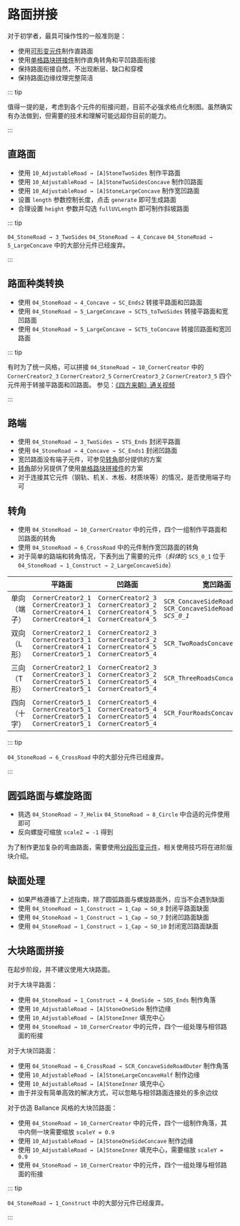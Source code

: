 # 路面拼接

对于初学者，最具可操作性的一般准则是：

- 使用[可形变元件](/glossary/adjustable-object.md)制作直路面
- 使用[单格路块拼接件](/glossary/stone-road.md#单格路块拼接件)制作直角转角和平凹路面衔接
- 保持路面衔接自然，不出现断层、缺口和穿模
- 保持路面边缘纹理完整简洁

::: tip

值得一提的是，考虑到各个元件的衔接问题，目前不必强求格点化制图。虽然确实有办法做到，但需要的技术和理解可能远超你目前的能力。

:::

## 直路面

- 使用 `10_AdjustableRoad → [A]StoneTwoSides` 制作平路面
- 使用 `10_AdjustableRoad → [A]StoneTwoSidesConcave` 制作凹路面
- 使用 `10_AdjustableRoad → [A]StoneLargeConcave` 制作宽凹路面
- 设置 `length` 参数控制长度，点击 `generate` 即可生成路面
- 合理设置 `height` 参数并勾选 `fullUVLength` 即可制作斜坡路面

::: tip

`04_StoneRoad → 3_TwoSides` `04_StoneRoad → 4_Concave` `04_StoneRoad → 5_LargeConcave` 中的大部分元件已经废弃。

:::

## 路面种类转换

- 使用 `04_StoneRoad → 4_Concave → SC_Ends2` 转接平路面和凹路面
- 使用 `04_StoneRoad → 5_LargeConcave → SCTS_toTwoSides` 转接平路面和宽凹路面
- 使用 `04_StoneRoad → 5_LargeConcave → SCTS_toConcave` 转接凹路面和宽凹路面

::: tip

有时为了统一风格，可以拼接 `04_StoneRoad → 10_CornerCreator` 中的 `CornerCreator2_3` `CornerCreator2_5` `CornerCreator3_2` `CornerCreator3_5` 四个元件用于转接平路面和凹路面。
参见：[《四方来朝》通关视频](https://www.bilibili.com/video/BV1554y1Y7YB)

:::

## 路端

- 使用 `04_StoneRoad → 3_TwoSides → STS_Ends` 封闭平路面
- 使用 `04_StoneRoad → 4_Concave → SC_Ends1` 封闭凹路面
- 宽凹路面没有端子元件，可参见[转角](#转角)部分提供的方案
- [转角](#转角)部分另提供了使用[单格路块拼接件](/glossary/stone-road.md#单格路块拼接件)的方案
- 对于连接其它元件（钢轨、机关、木板、材质块等）的情况，是否使用端子均可

## 转角

- 使用 `04_StoneRoad → 10_CornerCreator` 中的元件，四个一组制作平路面和凹路面的转角
- 使用 `04_StoneRoad → 6_CrossRoad` 中的元件制作宽凹路面的转角
- 对于简单的路端和转角情况，下表列出了需要的元件（*斜体*的 `SCS_0_1` 位于 `04_StoneRoad → 1_Construct → 2_LargeConcaveSide`）

|              | 平路面                                                                                  | 凹路面                                                                                  | 宽凹路面                                                                  |
| ------------ | --------------------------------------------------------------------------------------- | --------------------------------------------------------------------------------------- | ------------------------------------------------------------------------- |
| 单向（端子） | `CornerCreator2_1`<br/>`CornerCreator3_1`<br/>`CornerCreator4_1`<br/>`CornerCreator4_1` | `CornerCreator2_3`<br/>`CornerCreator3_2`<br/>`CornerCreator4_5`<br/>`CornerCreator4_5` | `SCR_ConcaveSideRoadOuter`<br/>`SCR_ConcaveSideRoadOuter`<br/>_`SCS_0_1`_ |
| 双向（L 形） | `CornerCreator2_1`<br/>`CornerCreator3_1`<br/>`CornerCreator4_1`<br/>`CornerCreator5_1` | `CornerCreator2_3`<br/>`CornerCreator3_2`<br/>`CornerCreator4_5`<br/>`CornerCreator5_4` | `SCR_TwoRoadsConcaveTwoSides`                                             |
| 三向（T 形） | `CornerCreator2_1`<br/>`CornerCreator3_1`<br/>`CornerCreator5_1`<br/>`CornerCreator5_1` | `CornerCreator2_3`<br/>`CornerCreator3_2`<br/>`CornerCreator5_4`<br/>`CornerCreator5_4` | `SCR_ThreeRoadsConcaveTwoSides`                                           |
| 四向（十字） | `CornerCreator5_1`<br/>`CornerCreator5_1`<br/>`CornerCreator5_1`<br/>`CornerCreator5_1` | `CornerCreator5_4`<br/>`CornerCreator5_4`<br/>`CornerCreator5_4`<br/>`CornerCreator5_4` | `SCR_FourRoadsConcaveTwoSides`                                            |

::: tip

`04_StoneRoad → 6_CrossRoad` 中的大部分元件已经废弃。

:::

## 圆弧路面与螺旋路面

- 挑选 `04_StoneRoad → 7_Helix` `04_StoneRoad → 8_Circle` 中合适的元件使用即可
- 反向螺旋可缩放 `scaleZ = -1` 得到

为了制作更加复杂的弯曲路面，需要使用[分段形变元件](/glossary/adjustable-object.md)，相关使用技巧将在进阶版块介绍。

## 缺面处理

- 如果严格遵循了上述指南，除了圆弧路面与螺旋路面外，应当不会遇到缺面
- 使用 `04_StoneRoad → 1_Construct → 1_Cap → SO_8` 封闭平路面缺面
- 使用 `04_StoneRoad → 1_Construct → 1_Cap → SO_7` 封闭凹路面缺面
- 使用 `04_StoneRoad → 1_Construct → 1_Cap → SO_10` 封闭宽凹路面缺面

## 大块路面拼接

在起步阶段，并不建议使用大块路面。

对于大块平路面：

- 使用 `04_StoneRoad → 1_Construct → 4_OneSide → SOS_Ends` 制作角落
- 使用 `10_AdjustableRoad → [A]StoneOneSide` 制作边缘
- 使用 `10_AdjustableRoad → [A]StoneInner` 填充中心
- 使用 `04_StoneRoad → 10_CornerCreator` 中的元件，四个一组处理与相邻路面的衔接

对于大块凹路面：

- 使用 `04_StoneRoad → 6_CrossRoad → SCR_ConcaveSideRoadOuter` 制作角落
- 使用 `10_AdjustableRoad → [A]StoneLargeConcaveHalf` 制作边缘
- 使用 `10_AdjustableRoad → [A]StoneInner` 填充中心
- 由于并没有简单高效的解决方式，可以忽略与相邻路面连接处的多余边纹

对于仿造 Ballance 风格的大块凹路面：

- 使用 `04_StoneRoad → 10_CornerCreator` 中的元件，四个一组制作角落，其中内侧一块需要缩放 `scaleY = 0.9`
- 使用 `10_AdjustableRoad → [A]StoneOneSideConcave` 制作边缘
- 使用 `10_AdjustableRoad → [A]StoneInner` 填充中心，需要缩放 `scaleY = 0.9`
- 使用 `04_StoneRoad → 10_CornerCreator` 中的元件，四个一组处理与相邻路面的衔接

::: tip

`04_StoneRoad → 1_Construct` 中的大部分元件已经废弃。

:::
